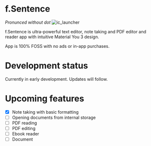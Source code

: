 # f.Sentence
*Pronunced without dot*
![ic_launcher](https://github.com/user-attachments/assets/094cf8ce-40c3-4105-9948-02e25955561a)

f.Sentence is ultra-powerful text editor, note taking and PDF editor and reader app with intuitive Material You 3 design.

App is 100% FOSS with no ads or in-app purchases.

# Development status

Currently in early development. Updates will follow. 

# Upcoming features

- [X] Note taking with basic formatting
- [ ] Opening documents from internal storage
- [ ] PDF reading
- [ ] PDF editing
- [ ] Ebook reader
- [ ] Document 
